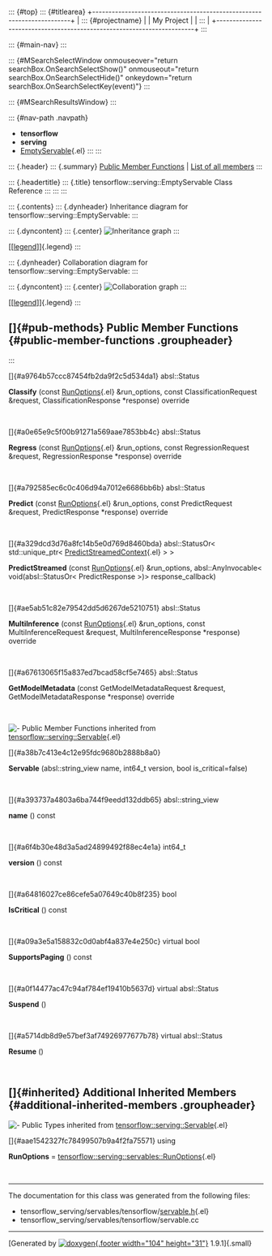 ::: {#top}
::: {#titlearea}
+-----------------------------------------------------------------------+
| ::: {#projectname}                                                    |
| My Project                                                            |
| :::                                                                   |
+-----------------------------------------------------------------------+
:::

::: {#main-nav}
:::

::: {#MSearchSelectWindow onmouseover="return searchBox.OnSearchSelectShow()" onmouseout="return searchBox.OnSearchSelectHide()" onkeydown="return searchBox.OnSearchSelectKey(event)"}
:::

::: {#MSearchResultsWindow}
:::

::: {#nav-path .navpath}
-   **tensorflow**
-   **serving**
-   [EmptyServable](classtensorflow_1_1serving_1_1EmptyServable.html){.el}
:::
:::

::: {.header}
::: {.summary}
[Public Member Functions](#pub-methods) \| [List of all
members](classtensorflow_1_1serving_1_1EmptyServable-members.html)
:::

::: {.headertitle}
::: {.title}
tensorflow::serving::EmptyServable Class Reference
:::
:::
:::

::: {.contents}
::: {.dynheader}
Inheritance diagram for tensorflow::serving::EmptyServable:
:::

::: {.dyncontent}
::: {.center}
![Inheritance
graph](classtensorflow_1_1serving_1_1EmptyServable__inherit__graph.png)
:::

[\[[legend](graph_legend.html)\]]{.legend}
:::

::: {.dynheader}
Collaboration diagram for tensorflow::serving::EmptyServable:
:::

::: {.dyncontent}
::: {.center}
![Collaboration
graph](classtensorflow_1_1serving_1_1EmptyServable__coll__graph.png)
:::

[\[[legend](graph_legend.html)\]]{.legend}
:::

[]{#pub-methods} Public Member Functions {#public-member-functions .groupheader}
----------------------------------------
:::

[]{#a9764b57ccc87454fb2da9f2c5d534da1} absl::Status 

**Classify** (const
[RunOptions](structtensorflow_1_1serving_1_1servables_1_1RunOptions.html){.el}
&run\_options, const ClassificationRequest &request,
ClassificationResponse \*response) override

 

[]{#a0e65e9c5f00b91271a569aae7853bb4c} absl::Status 

**Regress** (const
[RunOptions](structtensorflow_1_1serving_1_1servables_1_1RunOptions.html){.el}
&run\_options, const RegressionRequest &request, RegressionResponse
\*response) override

 

[]{#a792585ec6c0c406d94a7012e6686bb6b} absl::Status 

**Predict** (const
[RunOptions](structtensorflow_1_1serving_1_1servables_1_1RunOptions.html){.el}
&run\_options, const PredictRequest &request, PredictResponse
\*response) override

 

[]{#a329dcd3d76a8fc14b5e0d769d8460bda} absl::StatusOr\<
std::unique\_ptr\<
[PredictStreamedContext](classtensorflow_1_1serving_1_1PredictStreamedContext.html){.el}
\> \> 

**PredictStreamed** (const
[RunOptions](structtensorflow_1_1serving_1_1servables_1_1RunOptions.html){.el}
&run\_options, absl::AnyInvocable\< void(absl::StatusOr\<
PredictResponse \>)\> response\_callback)

 

[]{#ae5ab51c82e79542dd5d6267de5210751} absl::Status 

**MultiInference** (const
[RunOptions](structtensorflow_1_1serving_1_1servables_1_1RunOptions.html){.el}
&run\_options, const MultiInferenceRequest &request,
MultiInferenceResponse \*response) override

 

[]{#a67613065f15a837ed7bcad58cf5e7465} absl::Status 

**GetModelMetadata** (const GetModelMetadataRequest &request,
GetModelMetadataResponse \*response) override

 

![-](closed.png) Public Member Functions inherited from
[tensorflow::serving::Servable](classtensorflow_1_1serving_1_1Servable.html){.el}

[]{#a38b7c413e4c12e95fdc9680b2888b8a0}  

**Servable** (absl::string\_view name, int64\_t version, bool
is\_critical=false)

 

[]{#a393737a4803a6ba744f9eedd132ddb65} absl::string\_view 

**name** () const

 

[]{#a6f4b30e48d3a5ad24899492f88ec4e1a} int64\_t 

**version** () const

 

[]{#a64816027ce86cefe5a07649c40b8f235} bool 

**IsCritical** () const

 

[]{#a09a3e5a158832c0d0abf4a837e4e250c} virtual bool 

**SupportsPaging** () const

 

[]{#a0f14477ac47c94af784ef19410b5637d} virtual absl::Status 

**Suspend** ()

 

[]{#a5714db8d9e57bef3af74926977677b78} virtual absl::Status 

**Resume** ()

 

[]{#inherited} Additional Inherited Members {#additional-inherited-members .groupheader}
-------------------------------------------

![-](closed.png) Public Types inherited from
[tensorflow::serving::Servable](classtensorflow_1_1serving_1_1Servable.html){.el}

[]{#aae1542327fc78499507b9a4f2fa75571} using 

**RunOptions** =
[tensorflow::serving::servables::RunOptions](structtensorflow_1_1serving_1_1servables_1_1RunOptions.html){.el}

 

------------------------------------------------------------------------

The documentation for this class was generated from the following files:

-   tensorflow\_serving/servables/tensorflow/[servable.h](servable_8h_source.html){.el}
-   tensorflow\_serving/servables/tensorflow/servable.cc

------------------------------------------------------------------------

[Generated by [![doxygen](doxygen.svg){.footer width="104"
height="31"}](https://www.doxygen.org/index.html) 1.9.1]{.small}
